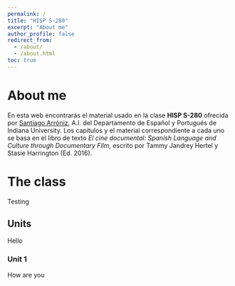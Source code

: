```yaml
---
permalink: /
title: "HISP S-280"
excerpt: "About me"
author_profile: false
redirect_from: 
  - /about/
  - /about.html
toc: true
---
```


# About me
En esta web encontrarás el material usado en la clase **HISP S-280** ofrecida por [Santiago Arróniz](sarroniz.github.io), A.I. del Departamento de Español y Portugués de Indiana University. Los capítulos y el material correspondiente a cada uno se basa en el libro de texto _El cine documental: Spanish Language and Culture through Documentary Film_, escrito por Tammy Jandrey Hertel y Stasie Harrington (Ed. 2016). 

# The class
Testing

## Units
Hello 

### Unit 1
How are you
